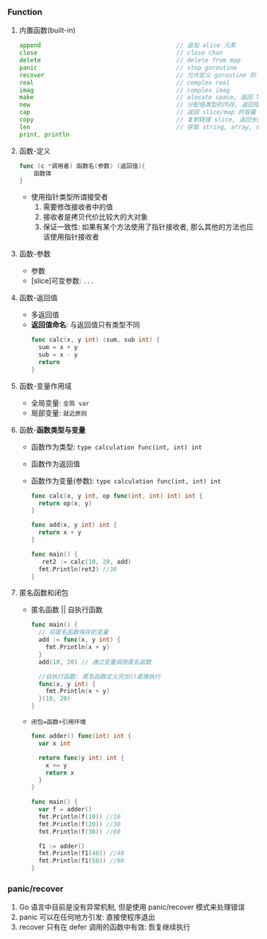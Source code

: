 ### Function

1. 内置函数(built-in)

   ```go
   append                                      // 追加 alice 元素
   close                                       // close chan
   delete                                      // delete from map
   panic                                       // stop goroutine
   recover                                     // 允许定义 goroutine 的 panic 动作
   real                                        // complex real
   imag                                        // complex imag
   make                                        // alocate space, 返回 Type 本身[slice, map, channel]
   new                                         // 分配值类型的内存, 返回指向 Type 的指针
   cap                                         // 返回 slice/map 的容量
   copy                                        // 复制链接 slice, 返回长度
   len                                         // 获取 string, array, slice, map, channel 长度
   print, println
   ```

2. 函数-定义

   ```go
   func (c *调用者) 函数名(参数) (返回值){
       函数体
   }
   ```

   - 使用指针类型所谓接受者
     1. 需要修改接收者中的值
     2. 接收者是拷贝代价比较大的大对象
     3. 保证一致性: 如果有某个方法使用了指针接收者, 那么其他的方法也应该使用指针接收者

3. 函数-参数

   - 参数
   - [slice]可变参数: `...`

4. 函数-返回值

   - 多返回值
   - **返回值命名**: 与返回值只有类型不同
     ```go
     func calc(x, y int) (sum, sub int) {
       sum = x + y
       sub = x - y
       return
     }
     ```

5. 函数-变量作用域

   - 全局变量: `全局 var`
   - 局部变量: `就近原则`

6. 函数-**函数类型与变量**

   - 函数作为类型: `type calculation func(int, int) int`
   - 函数作为返回值
   - 函数作为变量(参数): `type calculation func(int, int) int`

     ```go
     func calc(x, y int, op func(int, int) int) int {
       return op(x, y)
     }

     func add(x, y int) int {
       return x + y
     }

     func main() {
        ret2 := calc(10, 20, add)
       fmt.Println(ret2) //30
     }
     ```

7. 匿名函数和闭包

   - 匿名函数 || 自执行函数

     ```go
     func main() {
       // 将匿名函数保存到变量
       add := func(x, y int) {
         fmt.Println(x + y)
       }
       add(10, 20) // 通过变量调用匿名函数

       //自执行函数: 匿名函数定义完加()直接执行
       func(x, y int) {
         fmt.Println(x + y)
       }(10, 20)
     }
     ```

   - `闭包=函数+引用环境`

     ```go
     func adder() func(int) int {
       var x int

       return func(y int) int {
         x += y
         return x
       }
     }

     func main() {
       var f = adder()
       fmt.Println(f(10)) //10
       fmt.Println(f(20)) //30
       fmt.Println(f(30)) //60

       f1 := adder()
       fmt.Println(f1(40)) //40
       fmt.Println(f1(50)) //90
     }
     ```

### panic/recover

1. Go 语言中目前是没有异常机制, 但是使用 panic/recover 模式来处理错误
2. panic 可以在任何地方引发: 直接使程序退出
3. recover 只有在 defer 调用的函数中有效: 恢复继续执行
